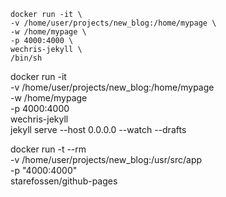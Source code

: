```
docker run -it \
-v /home/user/projects/new_blog:/home/mypage \
-w /home/mypage \
-p 4000:4000 \
wechris-jekyll \
/bin/sh
```

docker run -it \
-v /home/user/projects/new_blog:/home/mypage \
-w /home/mypage \
-p 4000:4000 \
wechris-jekyll \
jekyll serve --host 0.0.0.0 --watch --drafts

docker run -t --rm \
-v /home/user/projects/new_blog:/usr/src/app \
-p "4000:4000" \
starefossen/github-pages